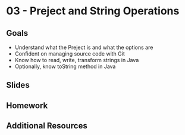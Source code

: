# 03 - Preject and String Operations

<Teacher name="Ahmad"></Teacher>

## Goals

- Understand what the Preject is and what the options are
- Confident on managing source code with Git
- Know how to read, write, transform strings in Java
- Optionally, know toString method in Java

## Slides

## Homework

## Additional Resources

